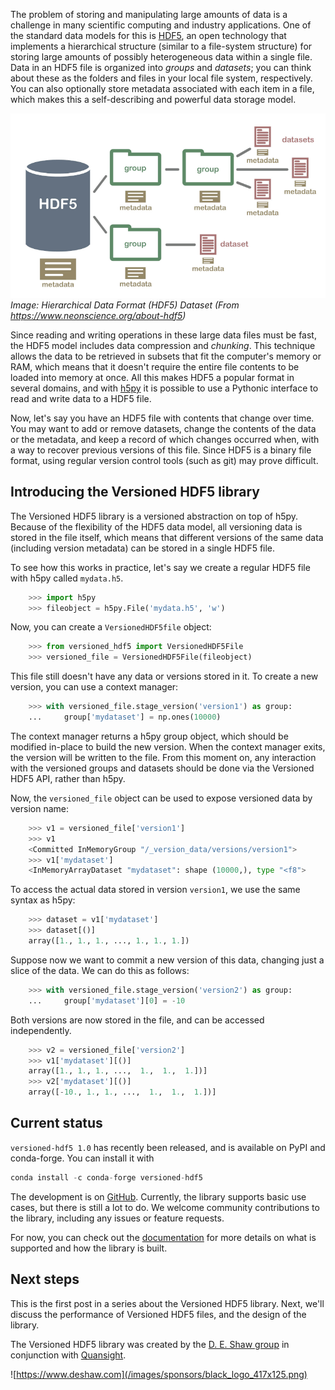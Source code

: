 <!--
.. title: Introducing Versioned HDF5
.. slug: introducing-versioned-hdf5
.. date: 2020-08-21 08:00:00 UTC-05:00
.. author: Melissa Weber Mendonça
.. tags: HDF5, h5py
.. category:
.. link:
.. description:
.. type: text
-->


The problem of storing and manipulating large amounts of data is a challenge in
many scientific computing and industry applications. One of the standard data
models for this is [HDF5](https://support.hdfgroup.org/HDF5/whatishdf5.html),
an open technology that implements a hierarchical structure (similar to a
file-system structure) for storing large amounts of possibly heterogeneous data
within a single file. Data in an HDF5 file is organized into *groups* and
*datasets*; you can think about these as the folders and files in your local
file system, respectively. You can also optionally store metadata associated
with each item in a file, which makes this a self-describing and powerful data
storage model.

<!-- TEASER_END -->

![Hierarchical Data Format (HDF5) Dataset (From https://www.neonscience.org/about-hdf5)](/images/hdf5_structure4_resized.png)
*Image: Hierarchical Data Format (HDF5) Dataset (From https://www.neonscience.org/about-hdf5)*

Since reading and writing operations in these large data files must be fast,
the HDF5 model includes data compression and *chunking*. This technique allows
the data to be retrieved in subsets that fit the computer's memory or RAM,
which means that it doesn't require the entire file contents to be loaded into
memory at once. All this makes HDF5 a popular format in several domains, and
with [h5py](https://www.h5py.org) it is possible to use a Pythonic interface to
read and write data to a HDF5 file.

Now, let's say you have an HDF5 file with contents that change over time. You
may want to add or remove datasets, change the contents of the data or the
metadata, and keep a record of which changes occurred when, with a way to
recover previous versions of this file. Since HDF5 is a binary file format,
using regular version control tools (such as git) may prove difficult.

Introducing the Versioned HDF5 library
--------------------------------------

The Versioned HDF5 library is a versioned abstraction on top of h5py. Because
of the flexibility of the HDF5 data model, all versioning data is stored in the
file itself, which means that different versions of the same data (including
version metadata) can be stored in a single HDF5 file.

To see how this works in practice, let's say we create a regular HDF5 file with
h5py called `mydata.h5`.

```py
    >>> import h5py
    >>> fileobject = h5py.File('mydata.h5', 'w')
```

Now, you can create a `VersionedHDF5file` object:

```py
    >>> from versioned_hdf5 import VersionedHDF5File
    >>> versioned_file = VersionedHDF5File(fileobject)
```

This file still doesn't have any data or versions stored in it. To create a new
version, you can use a context manager:

```py
    >>> with versioned_file.stage_version('version1') as group:
    ...     group['mydataset'] = np.ones(10000)
```

The context manager returns a h5py group object, which should be modified
in-place to build the new version. When the context manager exits, the version
will be written to the file. From this moment on, any interaction with the
versioned groups and datasets should be done via the Versioned HDF5 API, rather
than h5py.

Now, the `versioned_file` object can be used to expose versioned data by version name:

```py
    >>> v1 = versioned_file['version1']
    >>> v1
    <Committed InMemoryGroup "/_version_data/versions/version1">
    >>> v1['mydataset']
    <InMemoryArrayDataset "mydataset": shape (10000,), type "<f8">
```

To access the actual data stored in version `version1`, we use the same syntax
as h5py:

```py
    >>> dataset = v1['mydataset']
    >>> dataset[()]
    array([1., 1., 1., ..., 1., 1., 1.])
```

Suppose now we want to commit a new version of this data, changing just a slice
of the data. We can do this as follows:

```py
    >>> with versioned_file.stage_version('version2') as group:
    ...     group['mydataset'][0] = -10
```

Both versions are now stored in the file, and can be accessed independently.

```py
    >>> v2 = versioned_file['version2']
    >>> v1['mydataset'][()]
    array([1., 1., 1., ...,  1.,  1.,  1.])]
    >>> v2['mydataset'][()]
    array([-10., 1., 1., ...,  1.,  1.,  1.])]
```


Current status
--------------

`versioned-hdf5 1.0` has recently been released, and is available on PyPI and conda-forge. You can install it with

```py
conda install -c conda-forge versioned-hdf5
```

The development is on [GitHub](https://github.com/deshaw/versioned-hdf5).
Currently, the library supports basic use cases, but there is still a lot to
do. We welcome community contributions to the library, including any issues or
feature requests.

For now, you can check out the
[documentation](https://deshaw.github.io/versioned-hdf5/) for more details on
what is supported and how the library is built.


Next steps
----------

This is the first post in a series about the Versioned HDF5 library. Next,
we'll discuss the performance of Versioned HDF5 files, and the design of the
library.

The Versioned HDF5 library was created by the [D. E. Shaw
group](https://www.deshaw.com/) in conjunction with
[Quansight](https://www.quansight.com/).

![https://www.deshaw.com](/images/sponsors/black_logo_417x125.png)

